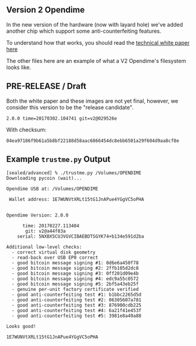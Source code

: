 
## Version 2 Opendime

In the new version of the hardware (now with layard hole) we've added another
chip which support some anti-counterfeiting features.

To understand how that works, you should read the
[technical white paper here](opendime-trust-features.md)

The other files here are an example of what a V2 Opendime's filesystem looks like.


## PRE-RELEASE / Draft

Both the white paper and these images are not yet final, however, we consider
this version to be the "release candidate".

```
2.0.0 time=20170302.104741 git=v2@029526e
```

With checksum:

```
04ea97186f9b61a5b8bf22188d58aac6866454dc8ebb6501a29f604d9aa8cf8e
```


## Example `trustme.py` Output

```
[sealed/advanced] % ./trustme.py /Volumes/OPENDIME
Downloading pycoin (wait)...

Opendime USB at: /Volumes/OPENDIME

 Wallet address: 1E7WUNVtXRLt15tG1JnAPue4YGgVC5oPHA


Opendime Version: 2.0.0

      time: 20170227.113404
       git: v2@a44f83a
    serial: 5NXBX5CUJVGVCIBAEBDTSGYK74+b134e591d2ba

Additional low-level checks:
  - correct virtual disk geometry
  - read-back over USB EP0 correct
  - good bitcoin message signing #1: 0d6e6a450f78
  - good bitcoin message signing #2: 2ffb105d2dc8
  - good bitcoin message signing #3: 0ff201d09e4b
  - good bitcoin message signing #4: edc9a55c0572
  - good bitcoin message signing #5: 2bf5a43eb25f
  - genuine per-unit factory certificate verified
  - good anti-counterfeiting test #1: b1bbc2265d5d
  - good anti-counterfeiting test #2: 06305607a781
  - good anti-counterfeiting test #3: 876900cdb225
  - good anti-counterfeiting test #4: 6a21f41e453f
  - good anti-counterfeiting test #5: 3981e8a49a88

Looks good!

1E7WUNVtXRLt15tG1JnAPue4YGgVC5oPHA
```
